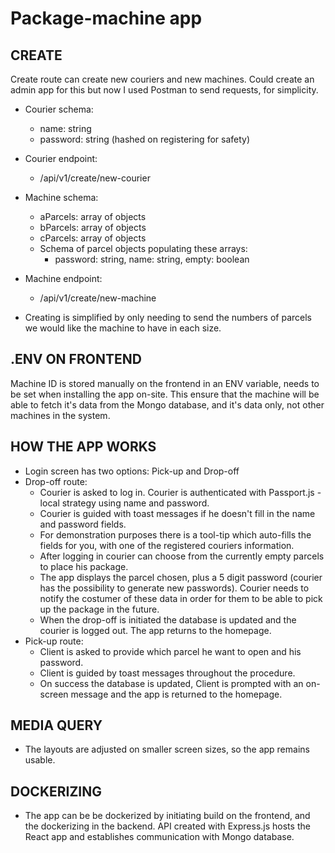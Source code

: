 # Package-machine app

## CREATE
Create route can create new couriers and new machines. Could create an admin app for this but now I used Postman to send requests, for simplicity.
- Courier schema:
  - name: string
  - password: string (hashed on registering for safety)
- Courier endpoint: 
  - /api/v1/create/new-courier

- Machine schema:
  - aParcels: array of objects
  - bParcels: array of objects
  - cParcels: array of objects
  - Schema of parcel objects populating these arrays:
    - password: string, name: string, empty: boolean
- Machine endpoint: 
  - /api/v1/create/new-machine
- Creating is simplified by only needing to send the numbers of parcels we would like the machine to have in each size. 

## .ENV ON FRONTEND
Machine ID is stored manually on the frontend in an ENV variable, needs to be set when installing the app on-site.
This ensure that the machine will be able to fetch it's data from the Mongo database, and it's data only, not other machines in the system.

## HOW THE APP WORKS
- Login screen has two options: Pick-up and Drop-off
- Drop-off route:
  - Courier is asked to log in. Courier is authenticated with Passport.js - local strategy using name and password. 
  - Courier is guided with toast messages if he doesn't fill in the name and password fields.
  - For demonstration purposes there is a tool-tip which auto-fills the fields for you, with one of the registered couriers information.
  - After logging in courier can choose from the currently empty parcels to place his package.
  - The app displays the parcel chosen, plus a 5 digit password (courier has the possibility to generate new passwords). Courier needs to notify the costumer of these data in order for them to be able to pick up the package in the future. 
  - When the drop-off is initiated the database is updated and the courier is logged out. The app returns to the homepage.
- Pick-up route:
  - Client is asked to provide which parcel he want to open and his password.
  - Client is guided by toast messages throughout the procedure.
  - On success the database is updated, Client is prompted with an on-screen message and the app is returned to the homepage. 

## MEDIA QUERY
- The layouts are adjusted on smaller screen sizes, so the app remains usable.

## DOCKERIZING
- The app can be be dockerized by initiating build on the frontend, and the dockerizing in the backend. API created with Express.js hosts the React app and establishes communication with Mongo database.

